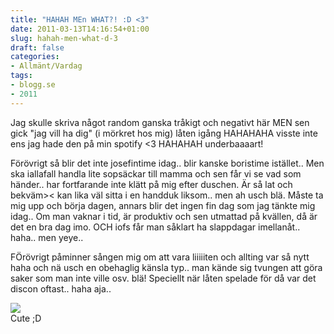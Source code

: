 ```yaml
---
title: "HAHAH MEn WHAT?! :D <3"
date: 2011-03-13T14:16:54+01:00
slug: hahah-men-what-d-3
draft: false
categories:
- Allmänt/Vardag
tags:
- blogg.se
- 2011
---
```

Jag skulle skriva något random ganska tråkigt och negativt här MEN sen gick "jag vill ha dig" (i mörkret hos mig) låten igång HAHAHAHA visste inte ens jag hade den på min spotify <3 HAHAHAH underbaaaart!  
  
Förövrigt så blir det inte josefintime idag.. blir kanske boristime istället.. Men ska iallafall handla lite sopsäckar till mamma och sen får vi se vad som händer.. har fortfarande inte klätt på mig efter duschen. Är så lat och bekväm>< kan lika väl sitta i en handduk liksom.. men ah usch blä. Måste ta mig upp och börja dagen, annars blir det ingen fin dag som jag tänkte mig idag.. Om man vaknar i tid, är produktiv och sen utmattad på kvällen, då är det en bra dag imo. OCH iofs får man såklart ha slappdagar imellanåt.. haha.. men yeye..  
  
FÖrövrigt påminner sången mig om att vara liiiiiten och allting var så nytt haha och nä usch en obehaglig känsla typ.. man kände sig tvungen att göra saker som man inte ville osv. blä! Speciellt när låten spelade för då var det discon oftast.. haha aja..  
  
![](/assets/images/blogg.se/vill-ha-dig-i-mrket-hos-mig_65670053_137359535.jpg)  
Cute ;D